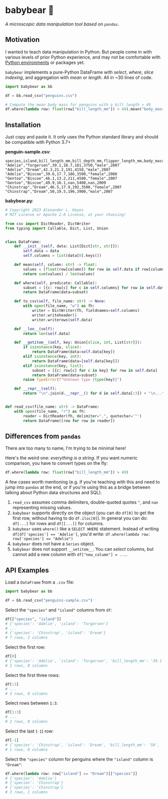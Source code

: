 # babybear 🐼

*A microscopic data manipulation tool based on `pandas`.*

## Motivation

I wanted to teach data manipulation in Python. But people come in with various
levels of prior Python experience, and may not be comfortable with
[Python environments](https://xkcd.com/1987/) or packages yet.

`babybear` implements a pure-Python DataFrame with *select*, *where*,
*slice indexing*, and aggregation with *mean* or *length*. All in ~30 lines of code.

```python
import babybear as bb

df = bb.read_csv("penguins.csv")

# Compute the mean body mass for penguins with a bill length > 49
df.where(lambda row: float(row["bill_length_mm"]) > 49).mean("body_mass_g")
```

## Installation

Just copy and paste it. It only uses the Python standard library and
should be compatible with Python 3.7+

**penguin-sample.csv**:

```csv
species,island,bill_length_mm,bill_depth_mm,flipper_length_mm,body_mass_g,sex,year
"Adelie","Torgersen",39.1,18.7,181,3750,"male",2007
"Adelie","Dream",42.3,21.2,191,4150,"male",2007
"Adelie","Biscoe",39.6,17.7,186,3500,"female",2008
"Gentoo","Biscoe",46.1,13.2,211,4500,"female",2007
"Gentoo","Biscoe",49.9,16.1,nan,5400,nan,2009
"Chinstrap","Dream",46.5,17.9,192,3500,"female",2007
"Chinstrap","Dream",50,19.5,196,3900,"male",2007
```

**babybear.py**:

```python
# Copyright 2023 Alexander L. Hayes
# MIT License or Apache 2.0 License, at your choosing!

from csv import DictReader, DictWriter
from typing import Callable, Dict, List, Union


class DataFrame:
    def __init__(self, data: List[Dict[str, str]]):
        self.data = data
        self.columns = list(data[0].keys())

    def mean(self, column: str) -> float:
        values = [float(row[column]) for row in self.data if row[column] != "nan"]
        return sum(values) / len(values)

    def where(self, predicate: Callable):
        subset = [{c: row[c] for c in self.columns} for row in self.data if predicate(row)]
        return DataFrame(data=subset)

    def to_csv(self, file_name: str) -> None:
        with open(file_name, "w") as fh:
            writer = DictWriter(fh, fieldnames=self.columns)
            writer.writeheader()
            writer.writerows(self.data)

    def __len__(self):
        return len(self.data)

    def __getitem__(self, key: Union[slice, int, List[str]]):
        if isinstance(key, slice):
            return DataFrame(data=self.data[key])
        elif isinstance(key, int):
            return DataFrame(data=[self.data[key]])
        elif isinstance(key, list):
            subset = [{c: row[c] for c in key} for row in self.data]
            return DataFrame(data=subset)
        raise TypeError(f"Unknown type {type(key)}")

    def __repr__(self):
        return "\n".join(d.__repr__() for d in self.data[:3]) + "\n...\n" + "\n".join(d.__repr__() for d in self.data[-3:]) + f"\n{len(self)} rows, {len(self.columns)} columns" if len(self) > 10 else "\n".join(d.__repr__() for d in self.data) + f"\n{len(self)} rows, {len(self.columns)} columns"  # fmt: skip


def read_csv(file_name: str) -> DataFrame:
    with open(file_name, "r") as fh:
        reader = DictReader(fh, delimiter=",", quotechar='"')
        return DataFrame([row for row in reader])
```

## Differences from `pandas`

There are too many to name, I'm trying to be minimal here!

Here's the weird one: *everything is a string*. If you want numeric comparison, you have to convert types on the fly:

```python
df.where(lambda row: float(row["bill_length_mm"]) > 49)
```

A few cases worth mentioning (e.g. if you're teaching with this and need to
jump into `pandas` at the end, or if you're using this as a bridge between
talking about Python data structures and SQL).

1. `read_csv` assumes comma delimiters, double-quoted quotes `"`, and `nan` representing missing values.
2. `babybear` supports directly on the object (you can do `df[0]` to get the first row, without having to do `df.iloc[0]`). In general you can do: `df[...]` for rows and `df[[...]]` for columns.
3. `babybear` uses `where()` like a `SELECT WHERE` statement. Instead of writing `df[df['species'] == 'Adelie']`, you'd write: `df.where(lambda row: row['species'] == "Adelie")`
4. `babybear` does not have a `Series` object.
5. `babybear` does not support `__setitem__`. You can *select* columns, but cannot add a new column with `df["new_column"] = ...`.

## API Examples

Load a `DataFrame` from a `.csv` file:

```python
import babybear as bb

df = bb.read_csv("penguins-sample.csv")
```

Select the `"species"` and `"island"` columns from `df`:

```python
df[["species", "island"]]
# {'species': 'Adelie', 'island': 'Torgersen'}
# ...
# {'species': 'Chinstrap', 'island': 'Dream'}
# 7 rows, 2 columns
```

Select the first row:

```python
df[0]
# {'species': 'Adelie', 'island': 'Torgersen', 'bill_length_mm': '39.1', 'bill_depth_mm': '18.7', 'flipper_length_mm': '181', 'body_mass_g': '3750', 'sex': 'male', 'year': '2007'}
# 1 rows, 8 columns
```

Select the first three rows:

```python
df[:3]
# ...
# 3 rows, 8 columns
```

Select rows between `1:3`:

```python
df[1:3]
# ...
# 2 rows, 8 columns
```

Select the last (`-1`) row:

```python
df[-1]
# {'species': 'Chinstrap', 'island': 'Dream', 'bill_length_mm': '50', 'bill_depth_mm': '19.5', 'flipper_length_mm': '196', 'body_mass_g': '3900', 'sex': 'male', 'year': '2007'}
# 1 rows, 8 columns
```

Select the `"species"` column for penguins where the `"island"` column is `"Dream"`:

```python
df.where(lambda row: row["island"] == "Dream")[["species"]]
# {'species': 'Adelie'}
# {'species': 'Chinstrap'}
# {'species': 'Chinstrap'}
# 3 rows, 1 columns
```
